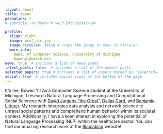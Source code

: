 ```yaml
---
layout: about
title: About
permalink: /
# subtitle: <a href='#'>NLP Enthusiast</a>

profile:
  align: right
  image: prof_pic.jpg
  image_circular: false # crops the image to make it circular
  more_info: 
    Dept. of Computer Science, University of Michigan
    bowenyi@umich.edu
news: true  # includes a list of news items
latest_posts: false  # includes a list of the newest posts
selected_papers: true # includes a list of papers marked as "selected={true}"
social: true  # includes social icons at the bottom of the page
---
```

It's me, Bowen Yi! As a Computer Science student at the University of Michigan, I research Natural Language Processing and Computational Social Sciences with [David Jurgens "the Great"](https://jurgens.people.si.umich.edu/), [Dallas Card](https://dallascard.github.io/), and [Benjamin Litterer](https://twitter.com/BenLitterer). My research  integrates data analysis and network science to unravel social patterns and comprehend human behavior within its societal context. Additionally, I have a keen interest in exploring the potential of Natural Language Processing (NLP) within the healthcare sector. You can find our amazing research work at the [Blablablab](https://blablablab.si.umich.edu/) website!  
 

<!-- Put your address / P.O. box / other info right below your picture. You can also disable any of these elements by editing `profile` property of the YAML header of your `_pages/about.md`. Edit `_bibliography/papers.bib` and Jekyll will render your [publications page](/al-folio/publications/) automatically.

Link to your social media connections, too. This theme is set up to use [Font Awesome icons](http://fortawesome.github.io/Font-Awesome/) and [Academicons](https://jpswalsh.github.io/academicons/), like the ones below. Add your Facebook, Twitter, LinkedIn, Google Scholar, or just disable all of them. -->